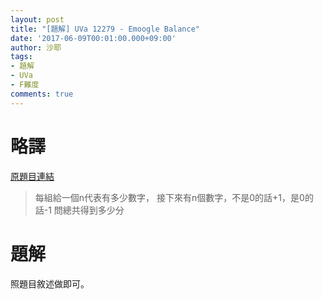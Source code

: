 ```yaml
---
layout: post
title: "[題解] UVa 12279 - Emoogle Balance"
date: '2017-06-09T00:01:00.000+09:00'
author: 沙耶
tags:
- 題解
- UVa
- F難度
comments: true
---
```


# 略譯

[原題目連結](https://uva.onlinejudge.org/index.php?option=com_onlinejudge&Itemid=8&category=24&page=show_problem&problem=3431)

> 每組給一個n代表有多少數字，
接下來有n個數字，不是0的話+1，是0的話-1
問總共得到多少分


# 題解

照題目敘述做即可。